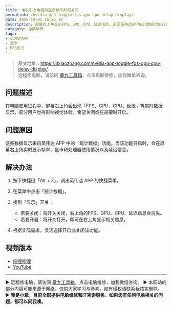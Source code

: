 ```yaml
---
title: 电脑右上角突然显示帧率如何关闭
permalink: /nvidia-app-toggle-fps-gpu-cpu-delay-display/
date: 2025-10-01 16:30:10
description: 屏幕右上角显示FPS、GPU、CPU、延迟信息，是因英伟达APP统计数据功能开启。通过「Alt+Z」进入菜单，即可轻松开启或关闭。
category: 电脑维修
tags:
- 英伟达APP
- 显卡
- FPS显示
---
```


> 原文地址：<https://itxiaozhang.com/nvidia-app-toggle-fps-gpu-cpu-delay-display/>  
> 远程修电脑，请访问 [章九工具箱](https://zhang9.com/)，点击电脑维修，加我微信咨询。

## 问题描述

在电脑使用过程中，屏幕右上角会出现「FPS、GPU、CPU、延迟」等实时数据显示，部分用户觉得影响视觉体验，希望关闭或在需要时开启。

## 问题原因

这些数据显示来自英伟达 APP 中的「统计数据」功能。当该功能开启时，会在屏幕右上角实时显示帧率、显卡和处理器使用情况以及延迟信息。

## 解决办法

1. 按下快捷键「Alt + Z」，调出英伟达 APP 的快捷菜单。
2. 在菜单中点击「统计数据」。
3. 找到「显示」开关：

   * 若要关闭：将开关关闭，右上角的FPS、GPU、CPU、延迟信息会消失。
   * 若要开启：将开关打开，即可在右上角显示相关信息。
4. 根据实际需求，灵活选择开启或关闭该功能。

## 视频版本

* [哔哩哔哩](https://space.bilibili.com/3546607630944387)
* [YouTube](https://www.youtube.com/@itxiaozhang)

---
▶ 远程修电脑，请访问 [章九工具箱](https://zhang9.com/)，点击电脑维修，加我微信咨询。
▶ 本网站的部分内容可能来源于网络，仅供大家学习与参考，如有侵权请联系我核实删除。  
▶ **我是小章，目前全职提供电脑维修和IT咨询服务。如果您有任何电脑相关的问题，都可以问我噢。**  
